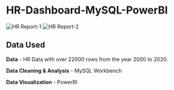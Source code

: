 # HR-Dashboard-MySQL-PowerBI

![HR Report-1](https://github.com/faizput/HR-Dashboard-MySQL-PowerBI/assets/69647424/de6c9fd9-c1f3-4011-bd6d-9be4b3b9230e)
![HR Report-2](https://github.com/faizput/HR-Dashboard-MySQL-PowerBI/assets/69647424/ea018031-f5cc-46a5-ac20-d76d50a26b8c)

## Data Used

**Data** - HR Data with over 22000 rows from the year 2000 to 2020.

**Data Cleaning & Analysis** - MySQL Workbench

**Data Visualization** - PowerBI
